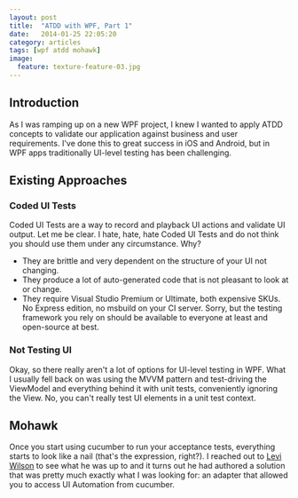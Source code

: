 ```yaml
---
layout: post
title:  "ATDD with WPF, Part 1"
date:   2014-01-25 22:05:20
category: articles
tags: [wpf atdd mohawk]
image:
  feature: texture-feature-03.jpg
---
```


## Introduction
As I was ramping up on a new WPF project, I knew I wanted to apply ATDD concepts to validate our application against business and user requirements. I've done this to great success in iOS and Android, but in WPF apps traditionally UI-level testing has been challenging. 

## Existing Approaches

### Coded UI Tests
Coded UI Tests are a way to record and playback UI actions and validate UI output. Let me be clear. I hate, hate, hate Coded UI Tests and do not think you should use them under any circumstance. Why? 
- They are brittle and very dependent on the structure of your UI not changing.
- They produce a lot of auto-generated code that is not pleasant to look at or change.
- They require Visual Studio Premium or Ultimate, both expensive SKUs. No Express edition, no msbuild on your CI server. Sorry, but the testing framework you rely on should be available to everyone at least and open-source at best.

### Not Testing UI
Okay, so there really aren't a lot of options for UI-level testing in WPF. What I usually fell back on was using the MVVM pattern and test-driving the ViewModel and everything behind it with unit tests, conveniently ignoring the View. No, you can't really test UI elements in a unit test context. 

## Mohawk
Once you start using cucumber to run your acceptance tests, everything starts to look like a nail (that's the expression, right?). I reached out to [Levi Wilson](https://twitter.com/leviw) to see what he was up to and it turns out he had authored a solution that was pretty much exactly what I was looking for: an adapter that allowed you to access UI Automation from cucumber.

